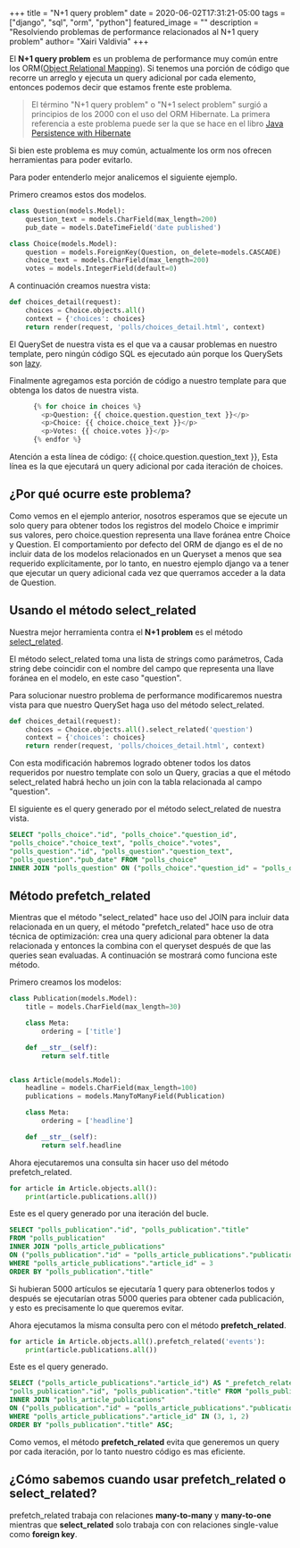 +++
title = "N+1 query problem"
date = 2020-06-02T17:31:21-05:00
tags = ["django", "sql", "orm", "python"]
featured_image = ""
description = "Resolviendo problemas de performance relacionados al N+1 query problem"
author= "Xairi Valdivia"
+++

El **N+1 query problem** es un problema de performance muy común entre los
ORM([Object Relational Mapping](https://en.wikipedia.org/wiki/Object-relational_mapping)).
Si tenemos una porción de código que recorre un arreglo y ejecuta un query adicional
por cada elemento, entonces podemos decir que estamos frente este problema.

> El término "N+1 query problem" o "N+1 select problem" surgió a principios de los 2000
> con el uso del ORM Hibernate. La primera referencia a este problema puede ser
> la que se hace en el libro [Java Persistence with Hibernate](https://www.manning.com/books/java-persistence-with-hibernate)

Si bien este problema es muy común, actualmente los orm nos ofrecen herramientas para poder evitarlo.

Para poder entenderlo mejor analicemos el siguiente ejemplo.

Primero creamos estos dos modelos.

```python
class Question(models.Model):
    question_text = models.CharField(max_length=200)
    pub_date = models.DateTimeField('date published')

class Choice(models.Model):
    question = models.ForeignKey(Question, on_delete=models.CASCADE)
    choice_text = models.CharField(max_length=200)
    votes = models.IntegerField(default=0)
```

A continuación creamos nuestra vista:

```python
def choices_detail(request):
    choices = Choice.objects.all()
    context = {'choices': choices}
    return render(request, 'polls/choices_detail.html', context)
```
El QuerySet de nuestra vista es el que va a causar problemas en nuestro template, pero ningún código SQL
es ejecutado aún porque los QuerySets son [lazy](https://docs.djangoproject.com/en/2.2/topics/db/queries/#querysets-are-lazy).

Finalmente agregamos esta porción de código a nuestro template para que obtenga los datos
de nuestra vista.

```python
      {% for choice in choices %}
        <p>Question: {{ choice.question.question_text }}</p>
        <p>Choice: {{ choice.choice_text }}</p>
        <p>Votes: {{ choice.votes }}</p>
      {% endfor %}
```
Atención a esta línea de código: {{ choice.question.question_text }}, Esta línea
es la que ejecutará un query adicional por cada iteración de choices.

## ¿Por qué ocurre este problema?
Como vemos en el ejemplo anterior, nosotros esperamos que se ejecute un solo query para obtener
todos los registros del modelo Choice e imprimir sus valores, pero choice.question representa
una llave foránea entre Choice y Question. El comportamiento por defecto del ORM de django es
el de no incluir data de los modelos relacionados en un Queryset a menos que sea requerido explícitamente,
por lo tanto, en nuestro ejemplo django va a tener que ejecutar un query adicional cada vez que
querramos acceder a la data de Question.

## Usando el método select_related
Nuestra mejor herramienta contra el **N+1 problem** es el método [select_related](https://docs.djangoproject.com/en/2.2/ref/models/querysets/#select-related).

El método select_related toma una lista de strings como parámetros, Cada string debe coincidir
con el nombre del campo que representa una llave foránea en el modelo, en este caso "question".

Para solucionar nuestro problema de performance modificaremos nuestra vista
para que nuestro QuerySet haga uso del método select_related.

```python
def choices_detail(request):
    choices = Choice.objects.all().select_related('question')
    context = {'choices': choices}
    return render(request, 'polls/choices_detail.html', context)
```

Con esta modificación habremos logrado obtener todos los datos requeridos por
nuestro template con solo un Query, gracias a que el método select_related habrá hecho
un join con la tabla relacionada al campo "question".

El siguiente es el query generado por el método select_related de nuestra vista.

```sql
SELECT "polls_choice"."id", "polls_choice"."question_id",
"polls_choice"."choice_text", "polls_choice"."votes",
"polls_question"."id", "polls_question"."question_text",
"polls_question"."pub_date" FROM "polls_choice"
INNER JOIN "polls_question" ON ("polls_choice"."question_id" = "polls_question"."id")
```

## Método prefetch_related
Mientras que el método "select_related" hace uso del JOIN para incluir data relacionada en un query,
el método "prefetch_related" hace uso de otra técnica de optimización: crea una query adicional para obtener
la data relacionada y entonces la combina con el queryset después de que las queries sean evaluadas.
A continuación se mostrará como funciona este método.

Primero creamos los modelos:

```python
class Publication(models.Model):
    title = models.CharField(max_length=30)

    class Meta:
        ordering = ['title']

    def __str__(self):
        return self.title


class Article(models.Model):
    headline = models.CharField(max_length=100)
    publications = models.ManyToManyField(Publication)

    class Meta:
        ordering = ['headline']

    def __str__(self):
        return self.headline
```

Ahora ejecutaremos una consulta sin hacer uso del método prefetch_related.

```python
for article in Article.objects.all():
    print(article.publications.all())
```

Este es el query generado por una iteración del bucle.

```sql
SELECT "polls_publication"."id", "polls_publication"."title"
FROM "polls_publication"
INNER JOIN "polls_article_publications"
ON ("polls_publication"."id" = "polls_article_publications"."publication_id")
WHERE "polls_article_publications"."article_id" = 3
ORDER BY "polls_publication"."title"
```

Si hubieran 5000 artículos se ejecutaría 1 query para obtenerlos todos y después se ejecutarían
otras 5000 queries para obtener cada publicación, y esto es precisamente lo que queremos evitar.

Ahora ejecutamos la misma consulta pero con el método **prefetch_related**.

```python
for article in Article.objects.all().prefetch_related('events'):
    print(article.publications.all())
```

Este es el query generado.

```sql
SELECT ("polls_article_publications"."article_id") AS "_prefetch_related_val_article_id",
"polls_publication"."id", "polls_publication"."title" FROM "polls_publication"
INNER JOIN "polls_article_publications"
ON ("polls_publication"."id" = "polls_article_publications"."publication_id")
WHERE "polls_article_publications"."article_id" IN (3, 1, 2)
ORDER BY "polls_publication"."title" ASC;
```

Como vemos, el método **prefetch_related** evita que generemos un query por cada iteración, por lo tanto
nuestro código es mas eficiente.

## ¿Cómo sabemos cuando usar prefetch_related o select_related?

prefetch_related trabaja con relaciones **many-to-many** y **many-to-one**
mientras que **select_related** solo trabaja con con relaciones single-value como **foreign key**.
